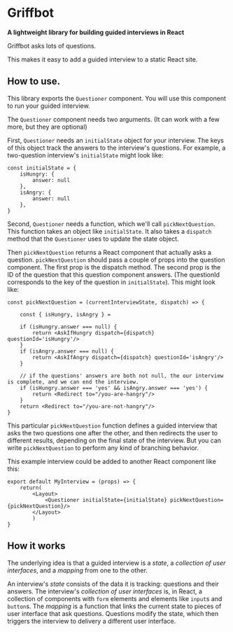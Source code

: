 # Griffbot

**A lightweight library for building guided interviews in React**

Griffbot asks lots of questions.

This makes it easy to add a guided interview to a static React site.

## How to use.

This library exports the `Questioner` component. You will use this component to run your guided interview.

The `Questioner` component needs two arguments. (It can work with a few more, but they are optional)

First, `Questioner` needs an `initialState` object for your interview. The keys of this object track the answers to the interview's questions. For example, a two-question interview's `initialState` might look like:

```
const initialState = {
    isHungry: {
        answer: null
    },
    isAngry: {
        answer: null
    },
}
```

Second, `Questioner` needs a function, which we'll call `pickNextQuestion`. This function takes an object like `initialState`. It also takes a `dispatch` method that the `Questioner` uses to update the state object.

Then `pickNextQuestion` returns a React component that actually asks a question. `pickNextQuestion` should pass a couple of props into the question component. The first prop is the dispatch method. The second prop is the ID of the question that this question component answers. (The questionId corresponds to the key of the question in `initialState`). This might look like:

```
const pickNextQuestion = (currentInterviewState, dispatch) => {

    const { isHungry, isAngry } =

    if (isHungry.answer === null) {
        return <AskIfHungry dispatch={dispatch} questionId='isHungry'/>
    }
    if (isAngry.answer === null) {
        return <AskIfAngry dispatch={dispatch} questionId='isAngry'/>
    }

    // if the questions' answers are both not null, the our interview is complete, and we can end the interview.
    if (isHungry.answer === 'yes' && isAngry.answer === 'yes') {
        return <Redirect to="/you-are-hangry"/>
    }
    return <Redirect to="/you-are-not-hangry"/>
}
```

This particular `pickNextQuestion` function defines a guided interview that asks the two questions one after the other, and then redirects the user to different results, depending on the final state of the interview. But you can write `pickNextQuestion` to perform any kind of branching behavior.

This example interview could be added to another React component like this:

```
export default MyInterview = (props) => {
    return(
        <Layout>
            <Questioner initialState={initialState} pickNextQuestion={pickNextQuestion}/>
        </Layout>
        )
}
```

## How it works

The underlying idea is that a guided interview is a _state_, a _collection of user interfaces_, and a _mapping_ from one to the other.

An interview's _state_ consists of the data it is tracking: questions and their answers. The interview's _collection of user interfaces_ is, in React, a collection of components with `form` elements and elements like `input`s and `button`s. The _mapping_ is a function that links the current state to pieces of user interface that ask questions. Questions modify the state, which then triggers the interview to delivery a different user interface.
